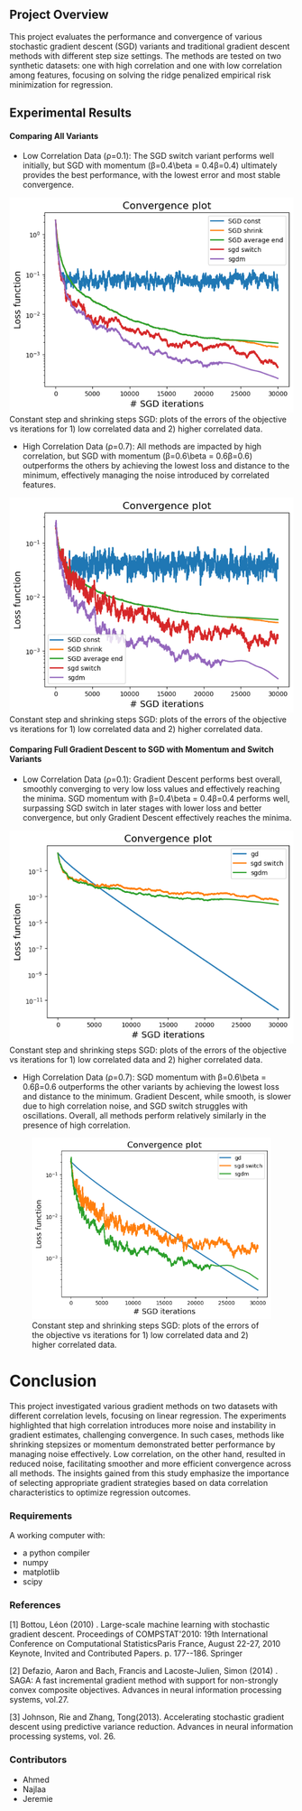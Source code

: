 ## Project Overview
This project evaluates the performance and convergence of various stochastic gradient descent (SGD) variants and traditional gradient descent methods with different step size settings. The methods are tested on two synthetic datasets: one with high correlation and one with low correlation among features, focusing on solving the ridge penalized empirical risk minimization for regression.

## Experimental Results
#### Comparing All Variants
- Low Correlation Data (ρ=0.1): The SGD switch variant performs well initially, but SGD with momentum (β=0.4\beta = 0.4β=0.4) ultimately provides the best performance, with the lowest error and most stable convergence.
  <figure>
<img src="imgs/low_4th.png" alt="comparison 1">




<figcaption>Constant step and shrinking steps SGD: plots of  the errors of the objective vs iterations for 1) low correlated data and 2) higher correlated data.</figcaption>

</figure>

- High Correlation Data (ρ=0.7): All methods are impacted by high correlation, but SGD with momentum (β=0.6\beta = 0.6β=0.6) outperforms the others by achieving  the lowest loss and distance to the minimum, effectively managing the noise introduced by correlated features.
  <figure>


<img src="imgs/high_4th.png" alt="comparison 1">


<figcaption>Constant step and shrinking steps SGD: plots of  the errors of the objective vs iterations for 1) low correlated data and 2) higher correlated data.</figcaption>

</figure>


#### Comparing Full Gradient Descent to SGD with Momentum and Switch Variants
- Low Correlation Data (ρ=0.1): Gradient Descent performs best overall, smoothly converging to very low loss values and effectively reaching the minima. SGD momentum with β=0.4\beta = 0.4β=0.4 performs well, surpassing SGD switch in later stages with lower loss and better convergence, but only Gradient Descent effectively reaches the minima.
  <figure>
<img src="imgs/low_5th.png" alt="comparison 1">




<figcaption>Constant step and shrinking steps SGD: plots of  the errors of the objective vs iterations for 1) low correlated data and 2) higher correlated data.</figcaption>

</figure>

- High Correlation Data (ρ=0.7): SGD momentum with β=0.6\beta = 0.6β=0.6 outperforms the other variants by achieving the lowest loss and distance to the minimum. Gradient Descent, while smooth, is slower due to high correlation noise, and SGD switch struggles with oscillations. Overall, all methods perform relatively similarly in the presence of high correlation.

<figure>


<img src="imgs/high_5th.png" alt="comparison 1">


<figcaption>Constant step and shrinking steps SGD: plots of  the errors of the objective vs iterations for 1) low correlated data and 2) higher correlated data.</figcaption>

</figure>




# Conclusion
This project investigated various gradient methods on two datasets with different correlation levels, focusing on linear regression. The experiments highlighted that high correlation introduces more noise and instability in gradient estimates, challenging convergence. In such cases, methods like shrinking stepsizes or momentum demonstrated better performance by managing noise effectively. Low correlation, on the other hand, resulted in reduced noise, facilitating smoother and more efficient convergence across all methods. The insights gained from this study emphasize the importance of selecting appropriate gradient strategies based on data correlation characteristics to optimize regression outcomes.


### Requirements
A working computer with:
- a python compiler
- numpy 
- matplotlib 
- scipy

### References
<a id="ref1">[1]</a> Bottou, Léon (2010) . Large-scale machine learning with stochastic gradient descent. Proceedings of COMPSTAT'2010: 19th International Conference on Computational StatisticsParis France, August 22-27, 2010 Keynote, Invited and Contributed Papers. p. 177--186. Springer


<a id="ref2"> [2] </a>
Defazio, Aaron and Bach, Francis and Lacoste-Julien, Simon (2014) . SAGA: A fast incremental gradient method with support for non-strongly convex composite objectives. Advances in neural information processing systems, vol.27.

<a id="ref3">[3] </a>
Johnson, Rie and Zhang, Tong(2013). Accelerating stochastic gradient descent using predictive variance reduction. Advances in neural information processing systems, vol. 26.
### Contributors
- Ahmed 
- Najlaa
- Jeremie
